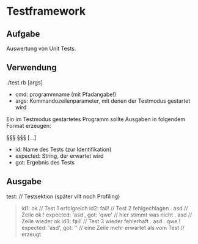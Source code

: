 Testframework
=============

Aufgabe
-------

Auswertung von Unit Tests.

Verwendung
----------

./test.rb <programm> [args]

 * cmd:  programmname (mit Pfadangabe!)
 * args: Kommandozeilenparameter, mit denen der Testmodus gestartet wird

Ein im Testmodus gestartetes Programm sollte Ausgaben in folgendem Format erzeugen:

<id>
<expected>
§§§
<got>
§§§
[...]

 * id:       Name des Tests (zur Identifikation)
 * expected: String, der erwartet wird
 * got:      Ergebnis des Tests

Ausgabe
-------

test:					// Testsektion (später vllt noch Profiling)
> id1: ok				// Test 1 erfolgreich
> id2: fail!				// Test 2 fehlgechlagen
>  . asd				// Zeile ok
>  ! expected: 'asd', got: 'qwe'	// hier stimmt was nicht
>  . asd       	      	   		// Zeile wieder ok
> id3: fail!				// Test 3 wieder fehlerhaft
>  . asd
>  . qwe
>  ! expected: 'asd', got: '<nothing>'	// eine Zeile mehr erwartet als vom Test
     	       	      	   		// erzeugt